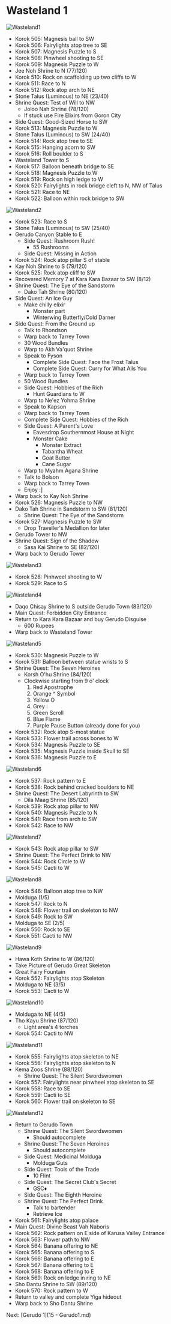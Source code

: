 # Wasteland 1

![Wasteland1](images/Wasteland1.PNG)

* Korok 505: Magnesis ball to SW
* Korok 506: Fairylights atop tree to SE
* Korok 507: Magnesis Puzzle to S
* Korok 508: Pinwheel shooting to SE
* Korok 509: Magnesis Puzzle to W
* Jee Noh Shrine to N (77/120)
* Korok 510: Rock on scaffolding up two cliffs to W
* Korok 511: Race to N
* Korok 512: Rock atop arch to NE
* Stone Talus (Luminous) to NE (23/40)
* Shrine Quest: Test of Will to NW
  * Joloo Nah Shrine (78/120)
  * If stuck use Fire Elixirs from Goron City
* Side Quest: Good-Sized Horse to SW
* Korok 513: Magnesis Puzzle to W
* Stone Talus (Luminous) to SW (24/40)
* Korok 514: Rock atop tree to SE
* Korok 515: Hanging acorn to SW
* Korok 516: Roll boulder to S
* Wasteland Tower to S
* Korok 517: Balloon beneath bridge to SE
* Korok 518: Magnesis Puzzle to W
* Korok 519: Rock on high ledge to W
* Korok 520: Fairylights in rock bridge cleft to N, NW of Talus
* Korok 521: Race to NE
* Korok 522: Balloon within rock bridge to SW

![Wasteland2](images/Wasteland2.PNG)

* Korok 523: Race to S
* Stone Talus (Luminous) to SW (25/40)
* Gerudo Canyon Stable to E
  * Side Quest: Rushroom Rush!
    * 55 Rushrooms
  * Side Quest: Missing in Action
* Korok 524: Rock atop pillar S of stable
* Kay Noh Shrine to S (79/120)
* Korok 525: Rock atop cliff to SW
* Recovered Memory 7 at Kara Kara Bazaar to SW (8/12)
* Shrine Quest: The Eye of the Sandstorm
  * Dako Tah Shrine (80/120)
* Side Quest: An Ice Guy
  * Make chilly elixir
    * Monster part
    * Winterwing Butterfly/Cold Darner
* Side Quest: From the Ground up
  * Talk to Rhondson
  * Warp back to Tarrey Town
  * 30 Wood Bundles
  * Warp to Akh Va'quot Shrine
  * Speak to Fyson
    * Complete Side Quest: Face the Frost Talus
    * Complete Side Quest: Curry for What Ails You
  * Warp back to Tarrey Town
  * 50 Wood Bundles
  * Side Quest: Hobbies of the Rich
    * Hunt Guardians to W
  * Warp to Ne'ez Yohma Shrine
  * Speak to Kapson
  * Warp back to Tarrey Town
  * Complete Side Quest: Hobbies of the Rich
  * Side Quest: A Parent's Love
    * Eavesdrop Southernmost House at Night
    * Monster Cake
      * Monster Extract
      * Tabantha Wheat
      * Goat Butter
      * Cane Sugar
  * Warp to Myahm Agana Shrine
  * Talk to Bolson
  * Warp back to Tarrey Town
  * Enjoy :]
* Warp back to Kay Noh Shrine
* Korok 526: Magnesis Puzzle to NW
* Dako Tah Shrine in Sandstorm to SW (81/120)
  * Shrine Quest: The Eye of the Sandstorm
* Korok 527: Magnesis Puzzle to SW
  * Drop Traveller's Medallion for later
* Gerudo Tower to NW
* Shrine Quest: Sign of the Shadow
  * Sasa Kai Shrine to SE (82/120)
* Warp back to Gerudo Tower

![Wasteland3](images/Wasteland3.PNG)

* Korok 528: Pinhweel shooting to W
* Korok 529: Race to S

![Wasteland4](images/Wasteland4.PNG)

* Daqo Chisay Shrine to S outside Gerudo Town (83/120)
* Main Quest: Forbidden City Entrance
* Return to Kara Kara Bazaar and buy Gerudo Disguise
  * 600 Rupees
* Warp back to Wasteland Tower

![Wasteland5](images/Wasteland5.PNG)

* Korok 530: Magnesis Puzzle to W
* Korok 531: Balloon between statue wrists to S
* Shrine Quest: The Seven Heroines
  * Korsh O'hu Shrine (84/120)
  * Clockwise starting from 9 o' clock
    1. Red Apostrophe
    2. Orange ^ Symbol
    3. Yellow O
    4. Grey :
    5. Green Scroll
    6. Blue Flame
    7. Purple Pause Button (already done for you)
* Korok 532: Rock atop S-most statue
* Korok 533: Flower trail across bones to W
* Korok 534: Magnesis Puzzle to SE
* Korok 535: Magnesis Puzzle inside Skull to SE
* Korok 536: Magnesis Puzzle to E

![Wasteland6](images/Wasteland6.PNG)

* Korok 537: Rock pattern to E
* Korok 538: Rock behind cracked boulders to NE
* Shrine Quest: The Desert Labyrinth to SW
  * Dila Maag Shrine (85/120)
* Korok 539: Rock atop pillar to NW
* Korok 540: Magnesis Puzzle to N
* Korok 541: Race from arch to SW
* Korok 542: Race to NW

![Wasteland7](images/Wasteland7.PNG)

* Korok 543: Rock atop pillar to SW
* Shrine Quest: The Perfect Drink to NW
* Korok 544: Rock Circle to W
* Korok 545: Cacti to W

![Wasteland8](images/Wasteland8.PNG)

* Korok 546: Balloon atop tree to NW
* Molduga (1/5)
* Korok 547: Rock to N
* Korok 548: Flower trail on skeleton to NW
* Korok 549: Rock to SW
* Molduga to SE (2/5)
* Korok 550: Rock to SE
* Korok 551: Cacti to NW

![Wasteland9](images/Wasteland9.PNG)

* Hawa Koth Shrine to W (86/120)
* Take Picture of Gerudo Great Skeleton
* Great Fairy Fountain
* Korok 552: Fairylights atop Skeleton
* Molduga to NE (3/5)
* Korok 553: Cacti to W

![Wasteland10](images/Wasteland10.PNG)

* Molduga to NE (4/5)
* Tho Kayu Shrine (87/120)
  * Light area's 4 torches
* Korok 554: Cacti to NW

![Wasteland11](images/Wasteland11.PNG)

* Korok 555: Fairylights atop skeleton to NE
* Korok 556: Fairylights atop skeleton to N
* Kema Zoos Shrine (88/120)
  * Shrine Quest: The Silent Swordswomen
* Korok 557: Fairylights near pinwheel atop skeleton to SE
* Korok 558: Race to SE
* Korok 559: Cacti to SE
* Korok 560: Flower trail on skeleton to SE

![Wasteland12](images/Wasteland12.PNG)

* Return to Gerudo Town
  * Shrine Quest: The Silent Swordswomen
    * Should autocomplete
  * Shrine Quest: The Seven Heroines
    * Should autocomplete
  * Side Quest: Medicinal Molduga
    * Molduga Guts
  * Side Quest: Tools of the Trade
    * 10 Flint
  * Side Quest: The Secret Club's Secret
    * GSC♦
  * Side Quest: The Eighth Heroine
  * Shrine Quest: The Perfect Drink
    * Talk to bartender
    * Retrieve Ice
* Korok 561: Fairylights atop palace
* Main Quest: Divine Beast Vah Naboris
* Korok 562: Rock pattern on E side of Karusa Valley Entrance
* Korok 563: Flower path to NW
* Korok 564: Banana offering to NE
* Korok 565: Banana offering to S
* Korok 566: Banana offering to E
* Korok 567: Banana offering to E
* Korok 568: Banana offering to E
* Korok 569: Rock on ledge in ring to NE
* Sho Dantu Shrine to SW (89/120)
* Korok 570: Rock pattern to W
* Return to valley and complete Yiga hideout
* Warp back to Sho Dantu Shrine

Next: [Gerudo 1](15 - Gerudo1.md)

